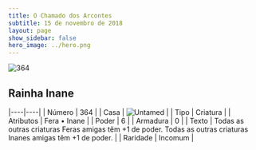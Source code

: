 ```yaml
---
title: O Chamado dos Arcontes
subtitle: 15 de novembro de 2018
layout: page
show_sidebar: false
hero_image: ../hero.png
---
```


![364](https://cdn.keyforgegame.com/media/card_front/pt/341_364_F69VCQPX95RV_pt.png)

## Rainha Inane

|----|----|
| Número | 364 |
| Casa | ![Untamed](https://archonarcana.com/images/thumb/b/bd/Untamed.png/22px-Untamed.png "Indomados") |
| Tipo | Criatura |
| Atributos | Fera • Inane |
| Poder | 6 |
| Armadura | 0 |
| Texto | Todas as outras criaturas Feras amigas têm +1 de poder. Todas as outras criaturas Inanes amigas têm +1 de poder. |
| Raridade | Incomum |
